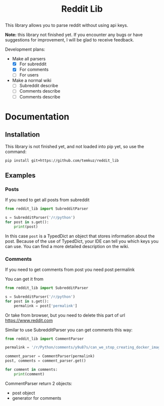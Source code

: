 # <p align = "center"> Reddit Lib </p>

This library allows you to parse reddit without using api keys.

**Note:** this library not finished yet.
If you encounter any bugs or have suggestions for improvement,
I will be glad to receive feedback.

Development plans:
- Make all parsers
  - [x] For subreddit
  - [x] For comments
  - [ ] For users
- Make a normal wiki
  - [ ] Subreddit describe
  - [ ] Comments describe
  - [ ] Comments describe

# Documentation

## Installation

This library is not finished yet, and not loaded into pip yet,
so use the command:

`pip install git+https://github.com/temkuz/reddit_lib`

## Examples

### Posts

If you need to get all posts from subreddit

```python
from reddit_lib import SubredditParser

s = SubredditParser('/r/python')
for post in s.get():
    print(post)
```

In this case `post` is a TypedDict an object that stores information about the post.
Because of the use of TypedDict, your IDE can tell you which keys you can use.
You can find a more detailed description on the wiki.

### Comments

If you need to get comments from post you need post permalink

You can get it from

```python
from reddit_lib import SubredditParser

s = SubredditParser('/r/python')
for post in s.get():
    permalink = post['permalink']
```

Or take from browser, but you need to delete this part of url https://www.reddit.com

Similar to use SubredditParser you can get comments this way:

```python
from reddit_lib import CommentParser

permalink = '/r/Python/comments/y9u87s/can_we_stop_creating_docker_images_that_require/'

comment_parser = CommentParser(permalink)
post, comments = comment_parser.get()

for comment in comments:
    print(comment)
```

CommentParser return 2 objects:
- post object
- generator for comments